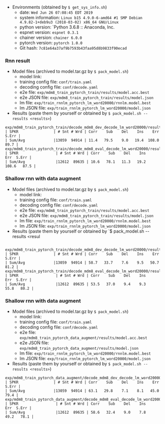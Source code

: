   - Environments (obtained by `$ get_sys_info.sh`)
    - date: `Wed Jun 26 07:08:45 EDT 2019`
    - system information: `Linux b15 4.9.0-6-amd64 #1 SMP Debian 4.9.82-1+deb9u3 (2018-03-02) x86_64 GNU/Linux`
    - python version: `Python 3.6.8 :: Anaconda, Inc.
    - espnet version: `espnet 0.3.1`
    - chainer version: `chainer 6.0.0`
    - pytorch version: `pytorch 1.0.0`
    - Git hash: `7c81e64a37af9b7593b43faa95d8b9833f90ecad`

### Rnn result
  - Model files (archived to model.tar.gz by `$ pack_model.sh`)
    - model link: 
    - training config file: `conf/train.yaml`
    - decoding config file: `conf/decode.yaml`
    - e2e file: `exp/mdm8_train_pytorch_train/results/model.acc.best`
    - e2e JSON file: `exp/mdm8_train_pytorch_train/results/model.json`
    - lm file: `exp/train_rnnlm_pytorch_lm_word20000/rnnlm.model.best`
    - lm JSON file: `exp/train_rnnlm_pytorch_lm_word20000/model.json`
  - Results (paste them by yourself or obtained by `$ pack_model.sh --results <results>`)
```
exp/mdm8_train_pytorch_train/decode_mdm8_dev_decode_lm_word20000/result.wrd.txt
| SPKR                | # Snt # Wrd | Corr    Sub    Del    Ins    Err  S.Err |
| Sum/Avg             |13059  94914 | 11.4   79.5    9.0   19.4  108.0   89.7 |
exp/mdm8_train_pytorch_train/decode_mdm8_eval_decode_lm_word20000/result.wrd.txt
| SPKR                 | # Snt # Wrd | Corr    Sub    Del    Ins    Err  S.Err |
| Sum/Avg              |12612  89635 | 10.6   78.1   11.3   19.2  108.6   87.5 |
```
### Shallow rnn with data augment
  - Model files (archived to model.tar.gz by `$ pack_model.sh`) 
    - model link: 
    - training config file: `conf/train.yaml`
    - decoding config file: `conf/decode.yaml`
    - e2e file: `exp/mdm8_train_pytorch_train/results/model.acc.best`
    - e2e JSON file: `exp/mdm8_train_pytorch_train/results/model.json`
    - lm file: `exp/train_rnnlm_pytorch_lm_word20000/rnnlm.model.best`
    - lm JSON file: `exp/train_rnnlm_pytorch_lm_word20000/model.json`    
  - Results (paste them by yourself or obtained by `$ pack_model.sh --results <resul
```

exp/mdm8_train_pytorch_train/decode_mdm8_dev_decode_lm_word20000/result.wrd.txt
| SPKR                | # Snt # Wrd | Corr    Sub    Del    Ins    Err  S.Err |
| Sum/Avg             |13059  94914 | 58.7   33.7    7.6    9.5   50.7   81.2 |
exp/mdm8_train_pytorch_train/decode_mdm8_eval_decode_lm_word20000/result.wrd.txt
| SPKR                 | # Snt # Wrd | Corr    Sub    Del    Ins    Err  S.Err |
| Sum/Avg              |12612  89635 | 53.5   37.0    9.4    9.3   55.8   80.2 |
```
### Shallow rnn with data augment
  - Model files (archived to model.tar.gz by `$ pack_model.sh`)
    - model link: 
    - training config file: `conf/train.yaml`
    - decoding config file: `conf/decode.yaml`
    - e2e file: `exp/mdm8_train_pytorch_data_augment/results/model.acc.best`
    - e2e JSON file: `exp/mdm8_train_pytorch_data_augment/results/model.json`
    - lm file: `exp/train_rnnlm_pytorch_lm_word20000/rnnlm.model.best`
    - lm JSON file: `exp/train_rnnlm_pytorch_lm_word20000/model.json`
  - Results (paste them by yourself or obtained by `$ pack_model.sh --results <results>`)
```
exp/mdm8_train_pytorch_data_augment/decode_mdm8_dev_decode_lm_word20000/result.wrd.txt
| SPKR                | # Snt # Wrd | Corr    Sub    Del    Ins    Err  S.Err |
| Sum/Avg             |13059  94914 | 63.1   29.8    7.1    8.1   45.0   79.4 |
exp/mdm8_train_pytorch_data_augment/decode_mdm8_eval_decode_lm_word20000/result.wrd.txt
| SPKR                 | # Snt # Wrd | Corr    Sub    Del    Ins    Err  S.Err |
| Sum/Avg              |12612  89635 | 58.6   32.4    9.0    7.8   49.2   78.1 |
```
